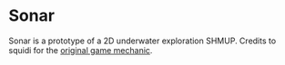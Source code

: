 Sonar
=====

Sonar is a prototype of a 2D underwater exploration SHMUP. Credits to squidi for the [original game mechanic](http://www.squidi.net/three/entry.php?id=85).
